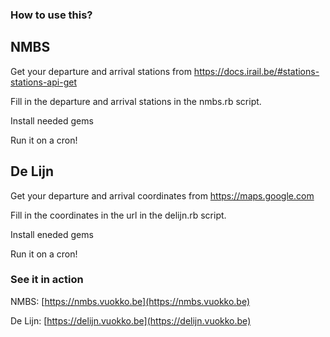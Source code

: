 ### How to use this?

## NMBS

Get your departure and arrival stations from https://docs.irail.be/#stations-stations-api-get

Fill in the departure and arrival stations in the nmbs.rb script.

Install needed gems

Run it on a cron!

## De Lijn

Get your departure and arrival coordinates from https://maps.google.com

Fill in the coordinates in the url in the delijn.rb script.

Install eneded gems

Run it on a cron!

### See it in action

NMBS: [https://nmbs.vuokko.be](https://nmbs.vuokko.be)

De Lijn: [https://delijn.vuokko.be](https://delijn.vuokko.be)
